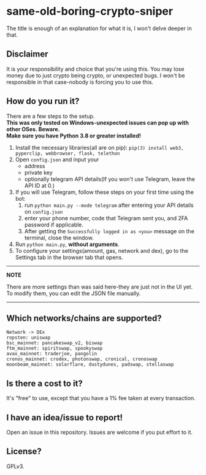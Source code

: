 # same-old-boring-crypto-sniper

The title is enough of an explanation for what it is, I won't delve deeper in that.

## Disclaimer
It is your responsibility and choice that you're using this. You may lose money due to just crypto being crypto, or unexpected bugs. I won't be responsible in that case-nobody is forcing you to use this.  

## How do you run it?
There are a few steps to the setup.  
**This was only tested on Windows-unexpected issues can pop up with other OSes. Beware.**  
**Make sure you have Python 3.8 or greater installed!**
1. Install the necessary libraries(all are on pip): ```pip(3) install web3, pyperclip, webbrowser, flask, telethon```
2. Open `config.json` and input your
    * address
    * private key
    * optionally telegram API details(If you won't use Telegram, leave the API ID at 0.)
3. If you will use Telegram, follow these steps on your first time using the bot:
    1. run `python main.py --mode telegram` after entering your API details on `config.json`
    2. enter your phone number, code that Telegram sent you, and 2FA password if applicable.
    3. After getting the `Successfully logged in as <you>` message on the terminal, close the window.
4. Run `python main.py`, **without arguments**.
5. To configure your settings(amount, gas, network and dex), go to the Settings tab in the browser tab that opens.
---
**NOTE**

There are more settings than was said here-they are just not in the UI yet. To modify them, you can edit the JSON file manually.

---

## Which networks/chains are supported?
```
Network -> DEx
ropsten: uniswap
bsc_mainnet: pancakeswap_v2, biswap
ftm_mainnet: spiritswap, spookyswap
avax_mainnet: traderjoe, pangolin
cronos_mainnet: crodex, photonswap, cronical, cronoswap
moonbeam_mainnet: solarflare, dustydunes, padswap, stellaswap
```

## Is there a cost to it?
It's "free" to use, except that you have a 1% fee taken at every transaction.

## I have an idea/issue to report!
Open an issue in this repository. Issues are welcome if you put effort to it.

## License?
GPLv3.
